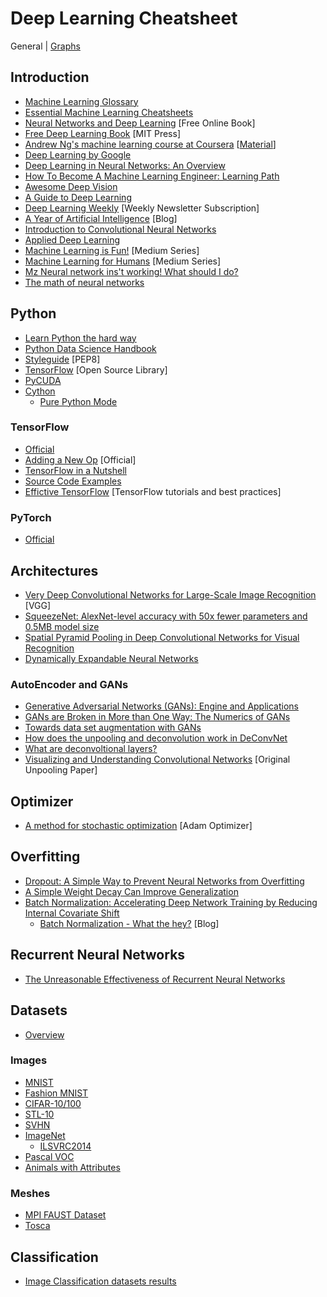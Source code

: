 # Deep Learning Cheatsheet

General | [Graphs](graph.md)

## Introduction

* [Machine Learning Glossary](https://developers.google.com/machine-learning/glossary/)
* [Essential Machine Learning Cheatsheets](https://github.com/kailashahirwar/cheatsheets-ai)
* [Neural Networks and Deep Learning](http://www.neuralnetworksanddeeplearning.com) [Free Online Book]
* [Free Deep Learning Book](http://www.datasciencecentral.com/profiles/blogs/free-deep-learning-book-mit-press) [MIT Press]
* [Andrew Ng's machine learning course at Coursera](https://www.coursera.org/learn/machine-learning) [[Material](http://cs229.stanford.edu/materials.html)]
* [Deep Learning by Google](https://www.udacity.com/course/deep-learning--ud730#)
* [Deep Learning in Neural Networks: An Overview](https://arxiv.org/pdf/1404.7828.pdf)
* [How To Become A Machine Learning Engineer: Learning Path](https://hackernoon.com/learning-path-for-machine-learning-engineer-a7d5dc9de4a4)
* [Awesome Deep Vision](https://www.github.com/kjw0612/awesome-deep-vision)
* [A Guide to Deep Learning](http://yerevann.com/a-guide-to-deep-learning/?utm_campaign=Revue%20newsletter&utm_medium=Newsletter&utm_source=revue)
* [Deep Learning Weekly](http://www.deeplearningweekly.com) [Weekly Newsletter Subscription]
* [A Year of Artificial Intelligence](https://ayearofai.com/) [Blog]
* [Introduction to Convolutional Neural Networks](http://cs.nju.edu.cn/wujx/paper/CNN.pdf)
* [Applied Deep Learning](https://medium.com/towards-data-science/applied-deep-learning-part-1-artificial-neural-networks-d7834f67a4f6)
* [Machine Learning is Fun!](https://medium.com/@ageitgey/machine-learning-is-fun-80ea3ec3c471) [Medium Series]
* [Machine Learning for Humans](https://medium.com/machine-learning-for-humans) [Medium Series]
* [Mz Neural network ins't working! What should I do?](http://theorangeduck.com/page/neural-network-not-working)
* [The math of neural networks](http://himarsh.org/the-math-neural-networks/)

## Python

* [Learn Python the hard way](https://learnpythonthehardway.org/book/)
* [Python Data Science Handbook](https://jakevdp.github.io/PythonDataScienceHandbook/)
* [Styleguide](https://www.python.org/dev/peps/pep-0008/) [PEP8]
* [TensorFlow](https://www.tensorflow.org) [Open Source Library]
* [PyCUDA](https://mathema.tician.de/software/pycuda/)
* [Cython](http://cython.org/)
  * [Pure Python Mode](http://cython.readthedocs.io/en/latest/src/tutorial/pure.html)

### TensorFlow

* [Official](https://www.tensorflow.org/versions/r0.11/tutorials/index.html)
* [Adding a New Op](https://www.tensorflow.org/extend/adding_an_op) [Official]
* [TensorFlow in a Nutshell](http://camron.xyz)
* [Source Code Examples](https://github.com/aymericdamien/TensorFlow-Examples)
* [Effictive TensorFlow](https://github.com/vahidk/EffectiveTensorflow) [TensorFlow tutorials and best practices]

### PyTorch

* [Official](http://pytorch.org/)

## Architectures

* [Very Deep Convolutional Networks for Large-Scale Image Recognition](https://arxiv.org/pdf/1409.1556v6.pdf) [VGG]
* [SqueezeNet: AlexNet-level accuracy with 50x fewer parameters and 0.5MB model size](https://arxiv.org/pdf/1602.07360.pdf)
* [Spatial Pyramid Pooling in Deep Convolutional Networks for Visual Recognition](https://arxiv.org/pdf/1406.4729.pdf)
* [Dynamically Expandable Neural Networks](https://buzzrobot.com/dynamically-expandable-neural-networks-ce75ff2b69cf)

### AutoEncoder and GANs

* [Generative Adversarial Networks (GANs): Engine and Applications](https://blog.statsbot.co/generative-adversarial-networks-gans-engine-and-applications-f96291965b47)
* [GANs are Broken in More than One Way: The Numerics of GANs](http://www.inference.vc/my-notes-on-the-numerics-of-gans/)
* [Towards data set augmentation with GANs](https://medium.com/towards-data-science/towards-data-set-augmentation-with-gans-9dd64e9628e6)
* [How does the unpooling and deconvolution work in DeConvNet](https://stackoverflow.com/questions/35049197/how-does-the-unpooling-and-deconvolution-work-in-deconvnet)
* [What are deconvoltional layers?](https://datascience.stackexchange.com/questions/6107/what-are-deconvolutional-layers)
* [Visualizing and Understanding Convolutional Networks](https://arxiv.org/pdf/1311.2901v3.pdf) [Original Unpooling Paper]

## Optimizer

* [A method for stochastic optimization](https://arxiv.org/pdf/1412.6980v8.pdf) [Adam Optimizer]

## Overfitting

* [Dropout: A Simple Way to Prevent Neural Networks from Overfitting](https://www.cs.toronto.edu/~hinton/absps/JMLRdropout.pdf)
* [A Simple Weight Decay Can Improve Generalization](https://papers.nips.cc/paper/563-a-simple-weight-decay-can-improve-generalization.pdf)
* [Batch Normalization: Accelerating Deep Network Training by Reducing Internal Covariate Shift](https://arxiv.org/pdf/1502.03167.pdf)
  * [Batch Normalization - What the hey?](https://gab41.lab41.org/batch-normalization-what-the-hey-d480039a9e3b) [Blog]

## Recurrent Neural Networks

* [The Unreasonable Effectiveness of Recurrent Neural Networks](http://karpathy.github.io/2015/05/21/rnn-effectiveness/)

## Datasets

* [Overview](http://deeplearning.net/datasets/)

### Images

* [MNIST](http://yann.lecun.com/exdb/mnist/)
* [Fashion MNIST](https://github.com/zalandoresearch/fashion-mnist)
* [CIFAR-10/100](http://www.cs.toronto.edu/%7Ekriz/cifar.html)
* [STL-10](https://cs.stanford.edu/~acoates/stl10/)
* [SVHN](http://ufldl.stanford.edu/housenumbers/)
* [ImageNet](http://image-net.org/)
  * [ILSVRC2014](http://image-net.org/challenges/LSVRC/2014/download-images-5jj5.php)
* [Pascal VOC](http://host.robots.ox.ac.uk/pascal/VOC/)
* [Animals with Attributes](https://cvml.ist.ac.at/AwA2/)

### Meshes

* [MPI FAUST Dataset](http://faust.is.tue.mpg.de/)
* [Tosca](http://tosca.cs.technion.ac.il/book/resources_data.html)

## Classification

* [Image Classification datasets results](http://rodrigob.github.io/are_we_there_yet/build/classification_datasets_results.html)
